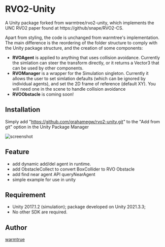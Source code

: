 RVO2-Unity
===

A Unity package forked from warmtree/rvo2-unity, which implements the UNC RVO2 paper found at https://github/snape/RVO2-CS.

Apart from styling, the code is unchanged from warmtree's implementation. The main difference is the reordering of the folder structure to comply with the Unity package structure, and the creation of some components:
* **RVOAgent** is applied to anything that uses collision avoidance. Currently the simlation can steer the transform directly, or it returns a Vector3 that can be used by other components.
* **RVOManager** is a wrapper for the Simulation singleton. Currently it allows the user to set simlation defaults (which can be ignored by individual agents), and set the 2D frame of reference (default XY). You will need one in the scene to handle collision avoidance
* **RVOObstacle** is coming soon!

## Installation
Simply add "https://github.com/grahamegw/rvo2-unity.git" to the "Add from git" option in the Unity Package Manager

![screenshot](https://warmtrue-1253180525.cos.ap-beijing.myqcloud.com/2.gif)

## Feature
* add dynamic add/del agent in runtime.
* add ObstacleCollect to convert BoxCollider to RVO Obstacle
* add find near agent API queryNearAgent
* simple example for use in unity


## Requirement
* Unity 2017.1.2 (simulation); package developed on Unity 2021.3.3;
* No other SDK are required.


## Author
[warmtrue](http://github.com/warmtrue/RVO2-Unity)
